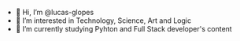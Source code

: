 - 👋 Hi, I’m @lucas-glopes
- 👀 I’m interested in Technology, Science, Art and Logic
- 🌱 I’m currently studying Pyhton and Full Stack developer's content

<!---
lucas-glopes/lucas-glopes is a ✨ special ✨ repository because its `README.md` (this file) appears on your GitHub profile.
You can click the Preview link to take a look at your changes.
--->
